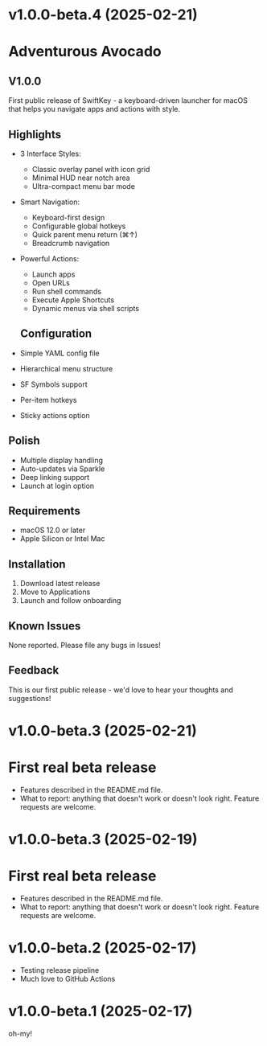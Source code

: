 # v1.0.0-beta.4 (2025-02-21)

# Adventurous Avocado

## V1.0.0

First public release of SwiftKey - a keyboard-driven launcher for macOS that helps you navigate apps and actions with style.

## Highlights

- 3 Interface Styles:
  - Classic overlay panel with icon grid
  - Minimal HUD near notch area
  - Ultra-compact menu bar mode

- Smart Navigation:
  - Keyboard-first design
  - Configurable global hotkeys
  - Quick parent menu return (⌘↑)
  - Breadcrumb navigation

- Powerful Actions:
  - Launch apps
  - Open URLs
  - Run shell commands
  - Execute Apple Shortcuts
  - Dynamic menus via shell scripts

  ## Configuration

- Simple YAML config file
- Hierarchical menu structure
- SF Symbols support
- Per-item hotkeys
- Sticky actions option

## Polish

- Multiple display handling
- Auto-updates via Sparkle
- Deep linking support
- Launch at login option

## Requirements

- macOS 12.0 or later
- Apple Silicon or Intel Mac

## Installation

1. Download latest release
2. Move to Applications
3. Launch and follow onboarding

## Known Issues

None reported. Please file any bugs in Issues!

## Feedback

This is our first public release - we'd love to hear your thoughts and suggestions!

# v1.0.0-beta.3 (2025-02-21)

# First real beta release
- Features described in the README.md file.
- What to report: anything that doesn't work or doesn't look right. Feature requests are welcome.

# v1.0.0-beta.3 (2025-02-19)

# First real beta release
- Features described in the README.md file.
- What to report: anything that doesn't work or doesn't look right. Feature requests are welcome.

# v1.0.0-beta.2 (2025-02-17)

- Testing release pipeline
- Much love to GitHub Actions

# v1.0.0-beta.1 (2025-02-17)

oh-my!

